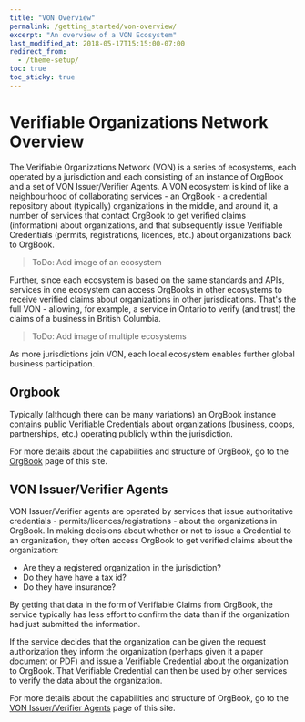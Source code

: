 ```yaml
---
title: "VON Overview"
permalink: /getting_started/von-overview/
excerpt: "An overview of a VON Ecosystem"
last_modified_at: 2018-05-17T15:15:00-07:00
redirect_from:
  - /theme-setup/
toc: true
toc_sticky: true
---
```

# Verifiable Organizations Network Overview

The Verifiable Organizations Network (VON) is a series of ecosystems, each operated by a jurisdiction and each consisting of an instance of OrgBook and a set of VON Issuer/Verifier Agents. A VON ecosystem is kind of like a neighbourhood of collaborating services - an OrgBook - a credential repository about (typically) organizations in the middle, and around it, a number of services that contact OrgBook to get verified claims (information) about organizations, and that subsequently issue Verifiable Credentials (permits, registrations, licences, etc.) about organizations back to OrgBook.

> ToDo: Add image of an ecosystem

Further, since each ecosystem is based on the same standards and APIs, services in one ecosystem can access OrgBooks in other ecosystems to receive verified claims about organizations in other jurisdications. That's the full VON - allowing, for example, a service in Ontario to verify (and trust) the claims of a business in British Columbia.

> ToDo: Add image of multiple ecosystems

As more jurisdictions join VON, each local ecosystem enables further global business participation.

## Orgbook

Typically (although there can be many variations) an OrgBook instance contains public Verifiable Credentials about organizations (business, coops, partnerships, etc.) operating publicly within the jurisdiction.

For more details about the capabilities and structure of OrgBook, go to the [OrgBook](/getting_started/orgbook) page of this site.

## VON Issuer/Verifier Agents

VON Issuer/Verifier agents are operated by services that issue authoritative credentials - permits/licences/registrations - about the organizations in OrgBook. In making decisions about whether or not to issue a Credential to an organization, they often access OrgBook to get verified claims about the organization:

- Are they a registered organization in the jurisdiction?
- Do they have have a tax id?
- Do they have insurance?

By getting that data in the form of Verifiable Claims from OrgBook, the service typically has less effort to confirm the data than if the organization had just submitted the information.

If the service decides that the organization can be given the request authorization they inform the organization (perhaps given it a paper document or PDF) and issue a Verifiable Credential about the organization to OrgBook. That Verifiable Credential can then be used by other services to verify the data about the organization.

For more details about the capabilities and structure of OrgBook, go to the [VON Issuer/Verifier Agents](/getting_started/von-issuer-verifier-agent) page of this site.
